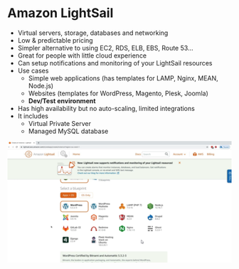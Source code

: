 #  Amazon LightSail

* Virtual servers, storage, databases and networking
* Low & predictable pricing
* Simpler alternative to using EC2, RDS, ELB, EBS, Route 53...
* Great for people with little cloud experience
* Can setup notifications and monitoring of your LightSail resources
* Use cases
  * Simple web applications (has templates for LAMP, Nginx, MEAN, Node.js)
  * Websites (templates for WordPress, Magento, Plesk, Joomla)
  * **Dev/Test environment**
* Has high availability but no auto-scaling, limited integrations
* It includes
  * Virtual Private Server
  * Managed MySQL database

![01-Lightsail.png](./images/01-Lightsail.png)